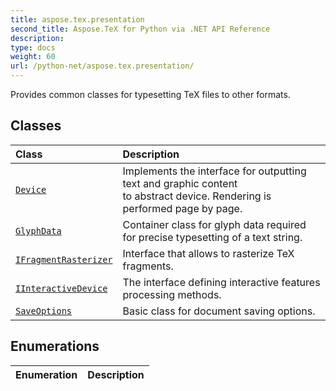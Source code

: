 ```yaml
---
title: aspose.tex.presentation
second_title: Aspose.TeX for Python via .NET API Reference
description: 
type: docs
weight: 60
url: /python-net/aspose.tex.presentation/
---
```



Provides common classes for typesetting TeX files to other formats.

## Classes
| Class | Description |
| :- | :- |
| [`Device`](/tex/python-net/aspose.tex.presentation/device/) | Implements the interface for outputting text and graphic content<br/>            to abstract device. Rendering is performed page by page. |
| [`GlyphData`](/tex/python-net/aspose.tex.presentation/glyphdata/) | Container class for glyph data required for precise typesetting of a text string. |
| [`IFragmentRasterizer`](/tex/python-net/aspose.tex.presentation/ifragmentrasterizer/) | Interface that allows to rasterize TeX fragments. |
| [`IInteractiveDevice`](/tex/python-net/aspose.tex.presentation/iinteractivedevice/) | The interface defining interactive features processing methods. |
| [`SaveOptions`](/tex/python-net/aspose.tex.presentation/saveoptions/) | Basic class for document saving options. |
## Enumerations
| Enumeration | Description |
| :- | :- |
